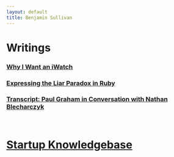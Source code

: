 ```yaml
---
layout: default
title: Benjamin Sullivan
---
```


# Writings

### [Why I Want an iWatch](/why-i-want-an-iwatch)

### [Expressing the Liar Paradox in Ruby](/expressing-the-liar-paradox-in-ruby)

### [Transcript: Paul Graham in Conversation with Nathan Blecharczyk](/transcript-paul-graham-in-conversation-with-nathan-blecharczyk)

<br>

# [Startup Knowledgebase](/startup-knowledgebase)
